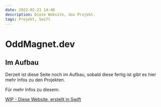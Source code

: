 ```yaml
---
date: 2022-02-21 14:48
description: Diese Website, das Projekt.
tags: Projekt, Swift
---
```

# OddMagnet.dev

## Im Aufbau
Derzeit ist diese Seite noch im Aufbau, sobald diese fertig ist gibt es hier mehr Infos zu den Projekten.

Für mehr Infos zu diesem:

[WIP - Diese Website, erstellt in Swift](https://github.com/OddMagnet/oddmagnet.dev/)
